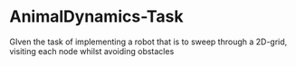 # AnimalDynamics-Task
GIven the task of implementing a robot that is to sweep through a 2D-grid, visiting each node whilst avoiding obstacles
